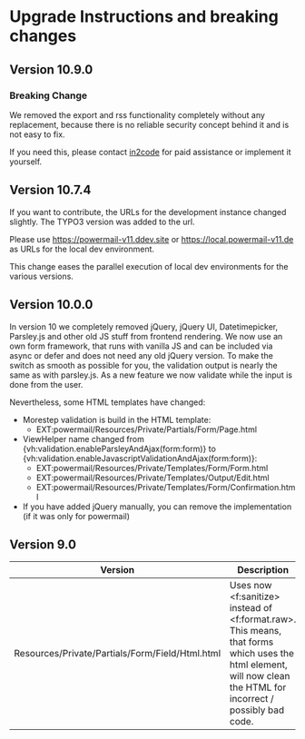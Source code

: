 # Upgrade Instructions and breaking changes

## Version 10.9.0

### Breaking Change

We removed the export and rss functionality completely without any replacement, because there is no
reliable security concept behind it and is not easy to fix.

If you need this, please contact [in2code](https://www.in2code.de/en/contact/) for paid assistance or implement it yourself.


## Version 10.7.4

If you want to contribute, the URLs for the development instance changed slightly. The TYPO3 version was added
to the url.

Please use https://powermail-v11.ddev.site or https://local.powermail-v11.de as URLs for the local dev environment.

This change eases the parallel execution of local dev environments for the various versions.

## Version 10.0.0

In version 10 we completely removed jQuery, jQuery UI, Datetimepicker, Parsley.js and other old JS stuff from frontend
rendering. We now use an own form framework, that runs with vanilla JS and can be included via async or defer and does
not need any old jQuery version.
To make the switch as smooth as possible for you, the validation output is nearly the same as with parsley.js.
As a new feature we now validate while the input is done from the user.

Nevertheless, some HTML templates have changed:
* Morestep validation is build in the HTML template:
  * EXT:powermail/Resources/Private/Partials/Form/Page.html
* ViewHelper name changed from {vh:validation.enableParsleyAndAjax(form:form)} to {vh:validation.enableJavascriptValidationAndAjax(form:form)}:
  * EXT:powermail/Resources/Private/Templates/Form/Form.html
  * EXT:powermail/Resources/Private/Templates/Output/Edit.html
  * EXT:powermail/Resources/Private/Templates/Form/Confirmation.html
* If you have added jQuery manually, you can remove the implementation (if it was only for powermail)

## Version 9.0

| Version                                         | Description                                                                                                                                                     |
|-------------------------------------------------|-----------------------------------------------------------------------------------------------------------------------------------------------------------------|
| Resources/Private/Partials/Form/Field/Html.html | Uses now <f:sanitize> instead of <f:format.raw>. This means, that forms which uses the html element, will now clean the HTML for incorrect / possibly bad code. |
